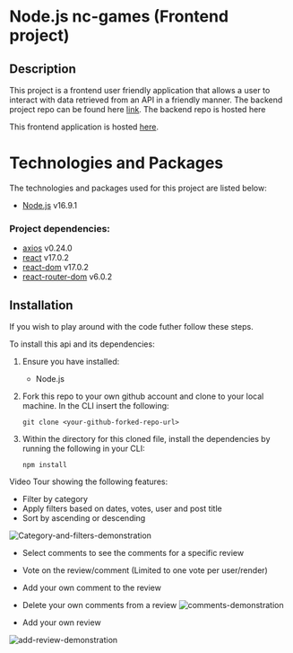 # Node.js nc-games (Frontend project)

## Description

This project is a frontend user friendly application that allows a user to interact with data retrieved from an API in a friendly manner. The backend project repo can be found here [link](https://github.com/WillWatkins/JS-Backend-project). The backend repo is hosted here

This frontend application is hosted [here](https://will-js-front-end-project.netlify.app/).

# Technologies and Packages

The technologies and packages used for this project are listed below:

- [Node.js](https://nodejs.org/en/) v16.9.1

### Project dependencies:

- [axios](https://www.npmjs.com/package/axios) v0.24.0
- [react](https://reactjs.org) v17.0.2
- [react-dom](https://reactjs.org/docs/react-dom.html) v17.0.2
- [react-router-dom](https://v5.reactrouter.com/web/guides/quick-start) v6.0.2

## Installation

If you wish to play around with the code futher follow these steps.

To install this api and its dependencies:

1.  Ensure you have installed:
    - Node.js
2.  Fork this repo to your own github account and clone to your local machine. In the CLI insert the following:

        git clone <your-github-forked-repo-url>

3.  Within the directory for this cloned file, install the dependencies by running the following in your CLI:

        npm install

Video Tour showing the following features:

- Filter by category
- Apply filters based on dates, votes, user and post title
- Sort by ascending or descending

![Category-and-filters-demonstration](https://github.com/WillWatkins/front-end-project/blob/main/gifs/catgegoryFilters.gif)

- Select comments to see the comments for a specific review
- Vote on the review/comment (Limited to one vote per user/render)
- Add your own comment to the review
- Delete your own comments from a review
  ![comments-demonstration](https://github.com/WillWatkins/front-end-project/blob/main/gifs/comments.gif)

- Add your own review

![add-review-demonstration](https://github.com/WillWatkins/front-end-project/blob/main/gifs/reviews.gif)
